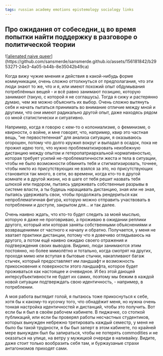 ```yaml
---
tags: russian academy emotions epistemology sociology links
---
```


## Про ожидания от собеседни_ц во время попытки найти поддержку в разговоре о политической теории


![[alienated naive queer]([https://cosmonaut.blog/wp-content/uploads/2018/12/gaylib5.png](https://cosmonautmag.com/2018/12/shame-and-misery-a-materialist-history-of-gay-politics/))](https://github.com/sansmerde/sansmerde.github.io/assets/156181842/b2953271-24e3-4a05-b44b-8e35042b49ca)

Когда вижу чужие мнения и действия в какой-нибудь форме коммуникации, очень сложно оттолкнуться от предполагания, что эти люди знают то же, что и я, или имеют похожий опыт обдумывания потреблённых вещей - и всё равно занимают позицию, которую занимают (такую, с которой я не соглашусь). Тогда я сижу и растерянно думаю, чем же можно объяснить их выбор. Очень сложно вытянуть себя и начать пытаться принимать во внимание отличие между мной и другими, что они имеют радикально другой опыт, даже находясь рядом со мной статистически и ситуативно.

Например, когда я говорю с кем-то о колониализме, о феминизме, о квирности, о войне, и мне говорят, что, например, квир это частная вещь, "не первостепенная" для анализа ситуации, я оказываюсь огорошен, потому что долго кружил вокруг и выпадал в осадок, пока не прожил идею того, что нужно проблематизировать неизбежную дистанцию между опытом и гетеропатриархальной нормативностью, которая требует усилий не-проблематичности жеста и тела в ситуации, чтобы не было возможности обвинить тебя и стигматизировать, точнее, чтобы никто из присутствующих не взялся за это, но присутствующих становится так много, в сети, во времени, когда кто-то в другой комнате и в другой жизни, но в шаге от тебя решит назвать тебя шлюхой или пидором, пытаясь удерживать собственные разрывы в системе власти, а ты будешь наращивать дистанцию, зная или не зная, пытаясь удерживать свои, чтобы продолжать рендериться как непроблематичная фигура, которую можно отправить участвовать в потреблении и доступе, закрытом для... и так далее.

Очень наивно ждать, что кто-то будет следить за моей мыслью, которую я даже не проговриваю, а проживаю в ожидании реплики другого, который или которая заняты собственными объяснениями и возвращениями от частного к началу и обратно. Получается, у меня не хватает практики дистанции, потому что я довечиво оглядываюсь на другого, а потом ещё наивно ожидаю своего отражения и подтверждения своих выводов. Видимо, люди занимаются этим постоянно, но более мимолётно и тотально, когда смотрят на других, проходя мимо или вступая в бытовые стычки, накапливают багаж стычек, который предоставляет им ландшафт и возможность прикосновения к поверхности этого ландшафта, которое будет проживаться как настоящее и очевидное. И без этой дающей интерсубъективности не будет их самих, поэтому мы бежим в каждой новой ситуации подтверждать свою идентичность, - например, в потреблении. 

А моя работа выглядит голой, я пытаюсь тоже прикоснуться к себе, хотя бы к какому-то кусочку того, что обнадёжит меня, но нужна очень тонкая настройка идентичностей и дистанций, чтобы это получить. Вот если бы я был в своём рабочем кабинете. В пиджачке, со стопкой публикаций, или если бы проверял работы несчастных студентиков, которых вынужден небрежно третировать каждый семестр, у меня не было бы такой трудности, я бы был заперт в этом кабинете, по крайней мере вынужден был бы запираться, чтобы не потерять commodities и не оказаться на улице, на ветру у мужицкой очереди в наливайку. Видите, даже стоит только вообразить себя там, и буржаузаные страхи антагонизмов приходят сами. 
